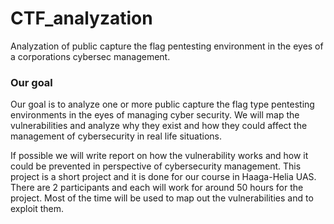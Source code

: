 # CTF_analyzation
Analyzation of public capture the flag pentesting environment in the eyes of a corporations cybersec management.

### Our goal
Our goal is to analyze one or more public capture the flag type pentesting environments in the eyes of managing cyber security. We will map the vulnerabilities and analyze why they exist and how they could affect the management of cybersecurity in real life situations.

If possible we will write report on how the vulnerability works and how it could be prevented in perspective of cybersecurity management. This project is a short project and it is done for our course in Haaga-Helia UAS. There are 2 participants and each will work for around 50 hours for the project. Most of the time will be used to map out the vulnerabilities and to exploit them.
